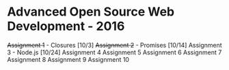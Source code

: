 # Advanced Open Source Web Development - 2016
~~Assignment 1~~ - Closures [10/3]
~~Assignment 2~~ - Promises [10/14]
Assignment 3     - Node.js  [10/24]
Assignment 4
Assignment 5
Assignment 6
Assignment 7
Assignment 8
Assignment 9
Assignment 10
